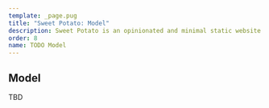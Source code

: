 ```yaml
---
template: _page.pug
title: "Sweet Potato: Model"
description: Sweet Potato is an opinionated and minimal static website generator, by We The Collective.
order: 8
name: TODO Model
---
```


## Model

TBD
